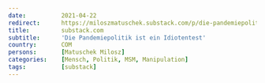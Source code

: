 ```yaml
---
date:          2021-04-22
redirect:      https://miloszmatuschek.substack.com/p/die-pandemiepolitik-ist-ein-idiotentest
title:         substack.com
subtitle:      'Die Pandemiepolitik ist ein Idiotentest'
country:       COM
persons:       [Matuschek Milosz]
categories:    [Mensch, Politik, MSM, Manipulation]
tags:          [substack]
---
```

